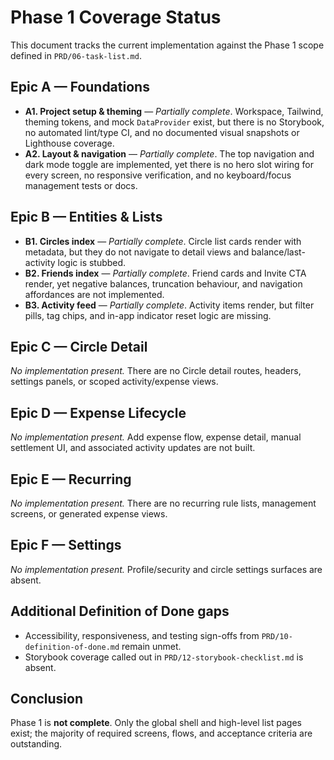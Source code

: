 # Phase 1 Coverage Status

This document tracks the current implementation against the Phase 1 scope defined in `PRD/06-task-list.md`.

## Epic A — Foundations
- **A1. Project setup & theming** — _Partially complete_. Workspace, Tailwind, theming tokens, and mock `DataProvider` exist, but there is no Storybook, no automated lint/type CI, and no documented visual snapshots or Lighthouse coverage.
- **A2. Layout & navigation** — _Partially complete_. The top navigation and dark mode toggle are implemented, yet there is no hero slot wiring for every screen, no responsive verification, and no keyboard/focus management tests or docs.

## Epic B — Entities & Lists
- **B1. Circles index** — _Partially complete_. Circle list cards render with metadata, but they do not navigate to detail views and balance/last-activity logic is stubbed.
- **B2. Friends index** — _Partially complete_. Friend cards and Invite CTA render, yet negative balances, truncation behaviour, and navigation affordances are not implemented.
- **B3. Activity feed** — _Partially complete_. Activity items render, but filter pills, tag chips, and in-app indicator reset logic are missing.

## Epic C — Circle Detail
_No implementation present._ There are no Circle detail routes, headers, settings panels, or scoped activity/expense views.

## Epic D — Expense Lifecycle
_No implementation present._ Add expense flow, expense detail, manual settlement UI, and associated activity updates are not built.

## Epic E — Recurring
_No implementation present._ There are no recurring rule lists, management screens, or generated expense views.

## Epic F — Settings
_No implementation present._ Profile/security and circle settings surfaces are absent.

## Additional Definition of Done gaps
- Accessibility, responsiveness, and testing sign-offs from `PRD/10-definition-of-done.md` remain unmet.
- Storybook coverage called out in `PRD/12-storybook-checklist.md` is absent.

## Conclusion
Phase 1 is **not complete**. Only the global shell and high-level list pages exist; the majority of required screens, flows, and acceptance criteria are outstanding.
